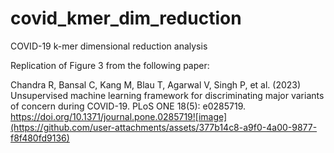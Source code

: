 # covid_kmer_dim_reduction
COVID-19 k-mer dimensional reduction analysis


Replication of Figure 3 from the following paper:

Chandra R, Bansal C, Kang M, Blau T, Agarwal V, Singh P, et al. (2023) Unsupervised machine learning framework for discriminating major variants of concern during COVID-19. PLoS ONE 18(5): e0285719. https://doi.org/10.1371/journal.pone.0285719![image](https://github.com/user-attachments/assets/377b14c8-a9f0-4a00-9877-f8f480fd9136)

